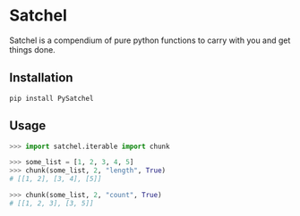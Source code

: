 # Satchel

Satchel is a compendium of pure python functions to carry with you and get things done.

## Installation

```
pip install PySatchel
```

## Usage

```python
>>> import satchel.iterable import chunk

>>> some_list = [1, 2, 3, 4, 5]
>>> chunk(some_list, 2, "length", True)
# [[1, 2], [3, 4], [5]]

>>> chunk(some_list, 2, "count", True)
# [[1, 2, 3], [3, 5]]
```
